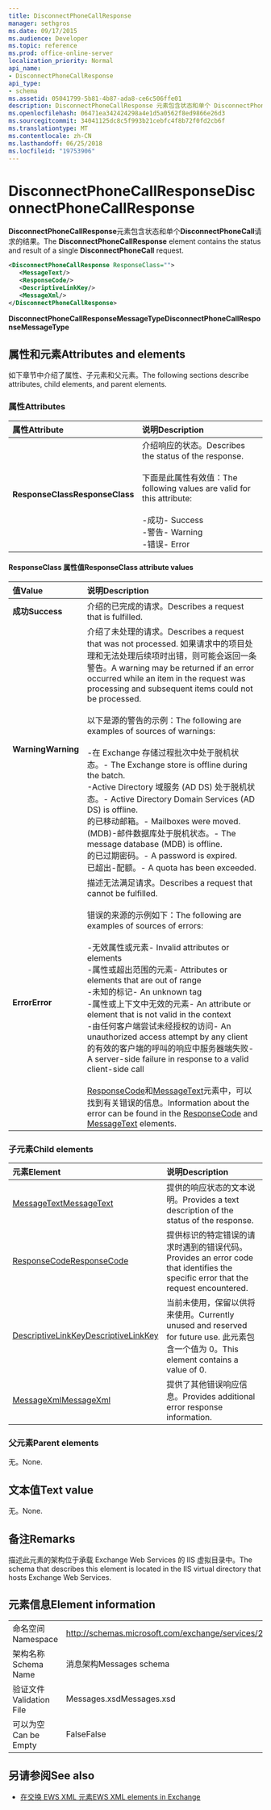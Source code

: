 ```yaml
---
title: DisconnectPhoneCallResponse
manager: sethgros
ms.date: 09/17/2015
ms.audience: Developer
ms.topic: reference
ms.prod: office-online-server
localization_priority: Normal
api_name:
- DisconnectPhoneCallResponse
api_type:
- schema
ms.assetid: 05041799-5b81-4b87-ada8-ce6c506ffe01
description: DisconnectPhoneCallResponse 元素包含状态和单个 DisconnectPhoneCall 请求的结果。
ms.openlocfilehash: 06471ea342424298a4e1d5a0562f8ed9866e26d3
ms.sourcegitcommit: 34041125dc8c5f993b21cebfc4f8b72f0fd2cb6f
ms.translationtype: MT
ms.contentlocale: zh-CN
ms.lasthandoff: 06/25/2018
ms.locfileid: "19753906"
---
```

# <a name="disconnectphonecallresponse"></a><span data-ttu-id="578f1-103">DisconnectPhoneCallResponse</span><span class="sxs-lookup"><span data-stu-id="578f1-103">DisconnectPhoneCallResponse</span></span>

<span data-ttu-id="578f1-104">**DisconnectPhoneCallResponse**元素包含状态和单个**DisconnectPhoneCall**请求的结果。</span><span class="sxs-lookup"><span data-stu-id="578f1-104">The **DisconnectPhoneCallResponse** element contains the status and result of a single **DisconnectPhoneCall** request.</span></span> 
  
```xml
<DisconnectPhoneCallResponse ResponseClass="">
   <MessageText/>
   <ResponseCode/>
   <DescriptiveLinkKey/>
   <MessageXml/>
</DisconnectPhoneCallResponse>
```

 <span data-ttu-id="578f1-105">**DisconnectPhoneCallResponseMessageType**</span><span class="sxs-lookup"><span data-stu-id="578f1-105">**DisconnectPhoneCallResponseMessageType**</span></span>
## <a name="attributes-and-elements"></a><span data-ttu-id="578f1-106">属性和元素</span><span class="sxs-lookup"><span data-stu-id="578f1-106">Attributes and elements</span></span>

<span data-ttu-id="578f1-107">如下章节中介绍了属性、子元素和父元素。</span><span class="sxs-lookup"><span data-stu-id="578f1-107">The following sections describe attributes, child elements, and parent elements.</span></span>
  
### <a name="attributes"></a><span data-ttu-id="578f1-108">属性</span><span class="sxs-lookup"><span data-stu-id="578f1-108">Attributes</span></span>

|<span data-ttu-id="578f1-109">**属性**</span><span class="sxs-lookup"><span data-stu-id="578f1-109">**Attribute**</span></span>|<span data-ttu-id="578f1-110">**说明**</span><span class="sxs-lookup"><span data-stu-id="578f1-110">**Description**</span></span>|
|:-----|:-----|
|<span data-ttu-id="578f1-111">**ResponseClass**</span><span class="sxs-lookup"><span data-stu-id="578f1-111">**ResponseClass**</span></span> <br/> | <span data-ttu-id="578f1-112">介绍响应的状态。</span><span class="sxs-lookup"><span data-stu-id="578f1-112">Describes the status of the response.</span></span><br/><br/><span data-ttu-id="578f1-113">下面是此属性有效值：</span><span class="sxs-lookup"><span data-stu-id="578f1-113">The following values are valid for this attribute:</span></span>  <br/><br/><span data-ttu-id="578f1-114">-成功</span><span class="sxs-lookup"><span data-stu-id="578f1-114">-  Success</span></span>  <br/><span data-ttu-id="578f1-115">-警告</span><span class="sxs-lookup"><span data-stu-id="578f1-115">-  Warning</span></span>  <br/><span data-ttu-id="578f1-116">-错误</span><span class="sxs-lookup"><span data-stu-id="578f1-116">-  Error</span></span>  <br/> |
   
#### <a name="responseclass-attribute-values"></a><span data-ttu-id="578f1-117">ResponseClass 属性值</span><span class="sxs-lookup"><span data-stu-id="578f1-117">ResponseClass attribute values</span></span>

|<span data-ttu-id="578f1-118">**值**</span><span class="sxs-lookup"><span data-stu-id="578f1-118">**Value**</span></span>|<span data-ttu-id="578f1-119">**说明**</span><span class="sxs-lookup"><span data-stu-id="578f1-119">**Description**</span></span>|
|:-----|:-----|
|<span data-ttu-id="578f1-120">**成功**</span><span class="sxs-lookup"><span data-stu-id="578f1-120">**Success**</span></span> <br/> |<span data-ttu-id="578f1-121">介绍的已完成的请求。</span><span class="sxs-lookup"><span data-stu-id="578f1-121">Describes a request that is fulfilled.</span></span>  <br/> |
|<span data-ttu-id="578f1-122">**Warning**</span><span class="sxs-lookup"><span data-stu-id="578f1-122">**Warning**</span></span> <br/> | <span data-ttu-id="578f1-123">介绍了未处理的请求。</span><span class="sxs-lookup"><span data-stu-id="578f1-123">Describes a request that was not processed.</span></span> <span data-ttu-id="578f1-124">如果请求中的项目处理和无法处理后续项时出错，则可能会返回一条警告。</span><span class="sxs-lookup"><span data-stu-id="578f1-124">A warning may be returned if an error occurred while an item in the request was processing and subsequent items could not be processed.</span></span><br/><br/><span data-ttu-id="578f1-125">以下是源的警告的示例：</span><span class="sxs-lookup"><span data-stu-id="578f1-125">The following are examples of sources of warnings:</span></span><br/><br/><span data-ttu-id="578f1-126">-在 Exchange 存储过程批次中处于脱机状态。</span><span class="sxs-lookup"><span data-stu-id="578f1-126">-  The Exchange store is offline during the batch.</span></span>  <br/><span data-ttu-id="578f1-127">-Active Directory 域服务 (AD DS) 处于脱机状态。</span><span class="sxs-lookup"><span data-stu-id="578f1-127">-  Active Directory Domain Services (AD DS) is offline.</span></span>  <br/><span data-ttu-id="578f1-128">的已移动邮箱。</span><span class="sxs-lookup"><span data-stu-id="578f1-128">-  Mailboxes were moved.</span></span>  <br/><span data-ttu-id="578f1-129">(MDB)-邮件数据库处于脱机状态。</span><span class="sxs-lookup"><span data-stu-id="578f1-129">-  The message database (MDB) is offline.</span></span>  <br/><span data-ttu-id="578f1-130">的已过期密码。</span><span class="sxs-lookup"><span data-stu-id="578f1-130">-  A password is expired.</span></span>  <br/><span data-ttu-id="578f1-131">已超出-配额。</span><span class="sxs-lookup"><span data-stu-id="578f1-131">-  A quota has been exceeded.</span></span>  <br/> |
|<span data-ttu-id="578f1-132">**Error**</span><span class="sxs-lookup"><span data-stu-id="578f1-132">**Error**</span></span> <br/> | <span data-ttu-id="578f1-133">描述无法满足请求。</span><span class="sxs-lookup"><span data-stu-id="578f1-133">Describes a request that cannot be fulfilled.</span></span><br/><br/><span data-ttu-id="578f1-134">错误的来源的示例如下：</span><span class="sxs-lookup"><span data-stu-id="578f1-134">The following are examples of sources of errors:</span></span>  <br/><br/><span data-ttu-id="578f1-135">-无效属性或元素</span><span class="sxs-lookup"><span data-stu-id="578f1-135">-  Invalid attributes or elements</span></span>  <br/><span data-ttu-id="578f1-136">-属性或超出范围的元素</span><span class="sxs-lookup"><span data-stu-id="578f1-136">-  Attributes or elements that are out of range</span></span>  <br/><span data-ttu-id="578f1-137">-未知的标记</span><span class="sxs-lookup"><span data-stu-id="578f1-137">-  An unknown tag</span></span>  <br/><span data-ttu-id="578f1-138">-属性或上下文中无效的元素</span><span class="sxs-lookup"><span data-stu-id="578f1-138">-  An attribute or element that is not valid in the context</span></span>  <br/><span data-ttu-id="578f1-139">-由任何客户端尝试未经授权的访问</span><span class="sxs-lookup"><span data-stu-id="578f1-139">-  An unauthorized access attempt by any client</span></span>  <br/><span data-ttu-id="578f1-140">的有效的客户端的呼叫的响应中服务器端失败</span><span class="sxs-lookup"><span data-stu-id="578f1-140">-  A server-side failure in response to a valid client-side call</span></span><br/><br/>  <span data-ttu-id="578f1-141">[ResponseCode](responsecode.md)和[MessageText](messagetext.md)元素中，可以找到有关错误的信息。</span><span class="sxs-lookup"><span data-stu-id="578f1-141">Information about the error can be found in the [ResponseCode](responsecode.md) and [MessageText](messagetext.md) elements.</span></span>  <br/> |
   
### <a name="child-elements"></a><span data-ttu-id="578f1-142">子元素</span><span class="sxs-lookup"><span data-stu-id="578f1-142">Child elements</span></span>

|<span data-ttu-id="578f1-143">**元素**</span><span class="sxs-lookup"><span data-stu-id="578f1-143">**Element**</span></span>|<span data-ttu-id="578f1-144">**说明**</span><span class="sxs-lookup"><span data-stu-id="578f1-144">**Description**</span></span>|
|:-----|:-----|
|[<span data-ttu-id="578f1-145">MessageText</span><span class="sxs-lookup"><span data-stu-id="578f1-145">MessageText</span></span>](messagetext.md) <br/> |<span data-ttu-id="578f1-146">提供的响应状态的文本说明。</span><span class="sxs-lookup"><span data-stu-id="578f1-146">Provides a text description of the status of the response.</span></span>  <br/> |
|[<span data-ttu-id="578f1-147">ResponseCode</span><span class="sxs-lookup"><span data-stu-id="578f1-147">ResponseCode</span></span>](responsecode.md) <br/> |<span data-ttu-id="578f1-148">提供标识的特定错误的请求时遇到的错误代码。</span><span class="sxs-lookup"><span data-stu-id="578f1-148">Provides an error code that identifies the specific error that the request encountered.</span></span>  <br/> |
|[<span data-ttu-id="578f1-149">DescriptiveLinkKey</span><span class="sxs-lookup"><span data-stu-id="578f1-149">DescriptiveLinkKey</span></span>](descriptivelinkkey.md) <br/> |<span data-ttu-id="578f1-150">当前未使用，保留以供将来使用。</span><span class="sxs-lookup"><span data-stu-id="578f1-150">Currently unused and reserved for future use.</span></span> <span data-ttu-id="578f1-151">此元素包含一个值为 0。</span><span class="sxs-lookup"><span data-stu-id="578f1-151">This element contains a value of 0.</span></span>  <br/> |
|[<span data-ttu-id="578f1-152">MessageXml</span><span class="sxs-lookup"><span data-stu-id="578f1-152">MessageXml</span></span>](messagexml.md) <br/> |<span data-ttu-id="578f1-153">提供了其他错误响应信息。</span><span class="sxs-lookup"><span data-stu-id="578f1-153">Provides additional error response information.</span></span>  <br/> |
   
### <a name="parent-elements"></a><span data-ttu-id="578f1-154">父元素</span><span class="sxs-lookup"><span data-stu-id="578f1-154">Parent elements</span></span>

<span data-ttu-id="578f1-155">无。</span><span class="sxs-lookup"><span data-stu-id="578f1-155">None.</span></span>
  
## <a name="text-value"></a><span data-ttu-id="578f1-156">文本值</span><span class="sxs-lookup"><span data-stu-id="578f1-156">Text value</span></span>

<span data-ttu-id="578f1-157">无。</span><span class="sxs-lookup"><span data-stu-id="578f1-157">None.</span></span>
  
## <a name="remarks"></a><span data-ttu-id="578f1-158">备注</span><span class="sxs-lookup"><span data-stu-id="578f1-158">Remarks</span></span>

<span data-ttu-id="578f1-159">描述此元素的架构位于承载 Exchange Web Services 的 IIS 虚拟目录中。</span><span class="sxs-lookup"><span data-stu-id="578f1-159">The schema that describes this element is located in the IIS virtual directory that hosts Exchange Web Services.</span></span>
  
## <a name="element-information"></a><span data-ttu-id="578f1-160">元素信息</span><span class="sxs-lookup"><span data-stu-id="578f1-160">Element information</span></span>

|||
|:-----|:-----|
|<span data-ttu-id="578f1-161">命名空间</span><span class="sxs-lookup"><span data-stu-id="578f1-161">Namespace</span></span>  <br/> |http://schemas.microsoft.com/exchange/services/2006/messages  <br/> |
|<span data-ttu-id="578f1-162">架构名称</span><span class="sxs-lookup"><span data-stu-id="578f1-162">Schema Name</span></span>  <br/> |<span data-ttu-id="578f1-163">消息架构</span><span class="sxs-lookup"><span data-stu-id="578f1-163">Messages schema</span></span>  <br/> |
|<span data-ttu-id="578f1-164">验证文件</span><span class="sxs-lookup"><span data-stu-id="578f1-164">Validation File</span></span>  <br/> |<span data-ttu-id="578f1-165">Messages.xsd</span><span class="sxs-lookup"><span data-stu-id="578f1-165">Messages.xsd</span></span>  <br/> |
|<span data-ttu-id="578f1-166">可以为空</span><span class="sxs-lookup"><span data-stu-id="578f1-166">Can be Empty</span></span>  <br/> |<span data-ttu-id="578f1-167">False</span><span class="sxs-lookup"><span data-stu-id="578f1-167">False</span></span>  <br/> |
   
## <a name="see-also"></a><span data-ttu-id="578f1-168">另请参阅</span><span class="sxs-lookup"><span data-stu-id="578f1-168">See also</span></span>

- [<span data-ttu-id="578f1-169">在交换 EWS XML 元素</span><span class="sxs-lookup"><span data-stu-id="578f1-169">EWS XML elements in Exchange</span></span>](ews-xml-elements-in-exchange.md)

